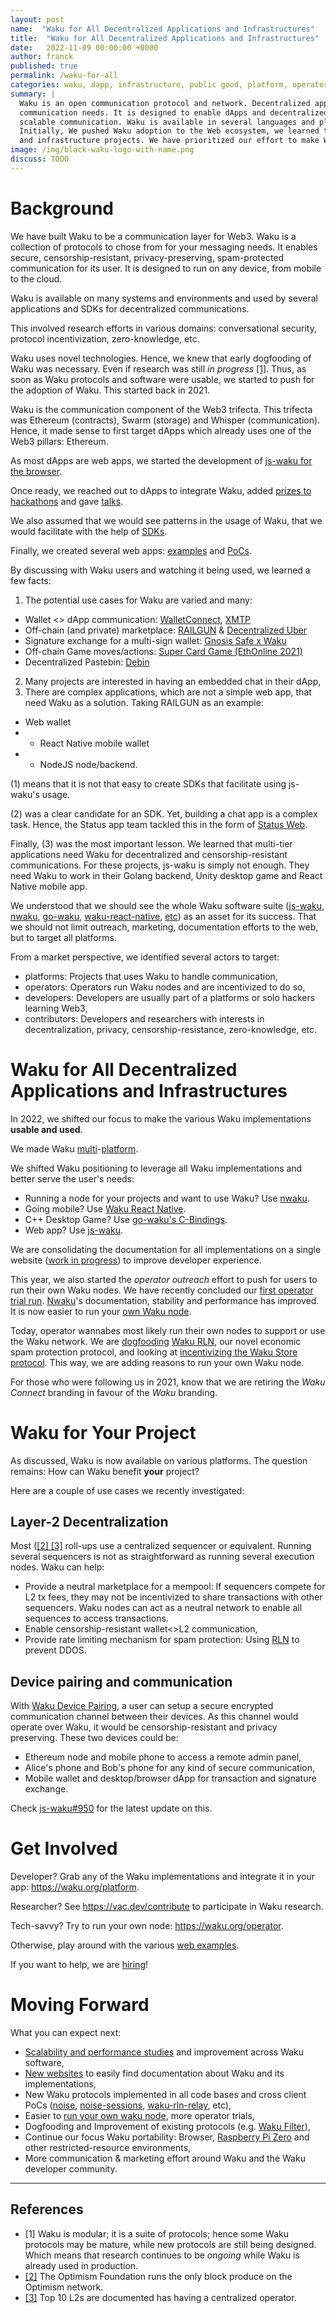 ```yaml
---
layout: post
name:  "Waku for All Decentralized Applications and Infrastructures"
title:  "Waku for All Decentralized Applications and Infrastructures"
date:   2022-11-09 00:00:00 +0000
author: franck
published: true
permalink: /waku-for-all
categories: waku, dapp, infrastructure, public good, platform, operator
summary: | 
  Waku is an open communication protocol and network. Decentralized apps and infrastructure can use Waku for their
  communication needs. It is designed to enable dApps and decentralized infrastructure projects to have secure, private,
  scalable communication. Waku is available in several languages and platforms, from Web to mobile to desktop to cloud. 
  Initially, We pushed Waku adoption to the Web ecosystem, we learned that Waku is usable in a variety of complex applications
  and infrastructure projects. We have prioritized our effort to make Waku usable on various platforms and environments.
image: /img/black-waku-logo-with-name.png
discuss: TODO
---
```


# Background

We have built Waku to be a communication layer for Web3. Waku is a collection of protocols to chose from for your
messaging needs. It enables secure, censorship-resistant, privacy-preserving, spam-protected communication for its user.
It is designed to run on any device, from mobile to the cloud.

Waku is available on many systems and environments and used by several applications and SDKs for decentralized communications.

This involved research efforts in various domains: conversational security, protocol incentivization, zero-knowledge,
etc.

Waku uses novel technologies. Hence, we knew that early dogfooding of Waku was necessary. Even if research
was still _in progress_ [[1]](#footnote1). Thus, as soon as Waku protocols and software were usable, we started to push
for the adoption of Waku. This started back in 2021.

Waku is the communication component of the Web3 trifecta. This trifecta was Ethereum (contracts), Swarm
(storage) and Whisper (communication). Hence, it made sense to first target dApps which already uses one of the Web3
pillars: Ethereum. 

As most dApps are web apps, we started the development of [js-waku for the browser](https://vac.dev/presenting-js-waku).

Once ready, we reached out to dApps to integrate Waku, added [prizes to hackathons](https://twitter.com/waku_org/status/1451400128791605254?s=20&t=Zhc0BEz6RVLkE_SeE6UyFA)
and gave [talks](https://docs.wakuconnect.dev/docs/presentations/).

We also assumed that we would see patterns in the usage of Waku, that we would facilitate with the help of
[SDKs](https://github.com/status-im/wakuconnect-vote-poll-sdk).

Finally, we created several web apps:
[examples](https://docs.wakuconnect.dev/docs/examples/)
and [PoCs](https://github.com/status-iM/gnosis-safe-waku).

By discussing with Waku users and watching it being used, we learned a few facts:

1. The potential use cases for Waku are varied and many:
  - Wallet <> dApp communication: [WalletConnect](https://medium.com/walletconnect/walletconnect-v2-0-protocol-whats-new-3243fa80d312), [XMTP](https://xmtp.org/docs/dev-concepts/architectural-overview/)
  - Off-chain (and private) marketplace:
    [RAILGUN](https://twitter.com/RAILGUN_Project/status/1556780629848727552?s=20&t=NEKQJiJAfg5WJqvuF-Ym_Q) & 
    [Decentralized Uber](https://twitter.com/TheBojda/status/1455557282318721026)
  - Signature exchange for a multi-sign wallet: [Gnosis Safe x Waku](https://github.com/status-im/gnosis-safe-waku)
  - Off-chain Game moves/actions: [Super Card Game (EthOnline 2021)](https://showcase.ethglobal.com/ethonline2021/super-card-game)
  - Decentralized Pastebin: [Debin](https://debin.io/)
2. Many projects are interested in having an embedded chat in their dApp,
3. There are complex applications, which are not a simple web app, that need Waku as a solution. Taking RAILGUN as an example:
  - Web wallet
  - + React Native mobile wallet
  - + NodeJS node/backend.

(1) means that it is not that easy to create SDKs that facilitate using js-waku's usage.

(2) was a clear candidate for an SDK. Yet, building a chat app is a complex task. Hence, the Status app team tackled
this in the form of [Status Web](https://github.com/status-im/status-web/).

Finally, (3) was the most important lesson. We learned that multi-tier applications need Waku for decentralized and
censorship-resistant communications. For these projects, js-waku is simply not enough. They need Waku to work in their
Golang backend, Unity desktop game and React Native mobile app.

We understood that we should see the whole Waku software suite
([js-waku](https://github.com/waku-org/js-waku),
[nwaku](https://github.com/status-im/nwaku),
[go-waku](https://github.com/status-im/go-waku),
[waku-react-native](https://github.com/waku-org/waku-react-native),
[etc](https://github.com/waku-org)) as an asset for its success.
That we should not limit outreach, marketing, documentation efforts to the web, but to target all platforms.

From a market perspective, we identified several actors to target:

- platforms: Projects that uses Waku to handle communication,
- operators: Operators run Waku nodes and are incentivized to do so,
- developers: Developers are usually part of a platforms or solo hackers learning Web3,
- contributors: Developers and researchers with interests in decentralization, privacy, censorship-resistance,
  zero-knowledge, etc.

# Waku for All Decentralized Applications and Infrastructures

In 2022, we shifted our focus to make the various Waku implementations **usable and used**.

We made Waku [multi](https://github.com/status-im/go-waku/tree/master/examples)-[platform](https://github.com/status-im/waku-react-native).

We shifted Waku positioning to leverage all Waku implementations and better serve the user's needs:

- Running a node for your projects and want to use Waku? Use [nwaku](https://github.com/status-im/nwaku).
- Going mobile? Use [Waku React Native](https://github.com/status-im/waku-react-native).
- C++ Desktop Game? Use [go-waku's C-Bindings](https://github.com/status-im/go-waku/tree/master/examples/c-bindings).
- Web app? Use [js-waku](https://github.com/status-im/js-waku).

We are consolidating the documentation for all implementations on a single website ([work in progress](https://github.com/waku-org/waku.org/issues/15))
to improve developer experience.

This year, we also started the _operator outreach_ effort to push for users to run their own Waku nodes. We have
recently concluded our [first operator trial run](https://github.com/status-im/nwaku/issues/828).
[Nwaku](https://vac.dev/introducing-nwaku)'s documentation, stability and performance has improved. It is now easier to
run your [own Waku node](https://github.com/status-im/nwaku/tree/master/docs/operators).

Today, operator wannabes most likely run their own nodes to support or use the Waku network.
We are [dogfooding](https://twitter.com/oskarth/status/1582027828295790593?s=20&t=DPEP6fXK6KWbBjV5EBCBMA)
[Waku RLN](https://github.com/status-im/nwaku/issues/827), our novel economic spam protection protocol,
and looking at [incentivizing the Waku Store protocol](https://github.com/vacp2p/research/issues/99).
This way, we are adding reasons to run your own Waku node.

For those who were following us in 2021, know that we are retiring the _Waku Connect_ branding in favour of the _Waku_
branding.

# Waku for Your Project

As discussed, Waku is now available on various platforms. The question remains: How can Waku benefit **your** project?

Here are a couple of use cases we recently investigated:

## Layer-2 Decentralization

Most ([[2] [3]](#references) roll-ups use a centralized sequencer or equivalent. Running several sequencers is not as straightforward as running several execution nodes.
Waku can help:

- Provide a neutral marketplace for a mempool: If sequencers compete for L2 tx fees, they may not be incentivized to
  share transactions with other sequencers. Waku nodes can act as a neutral network to enable all sequences to access
  transactions.
- Enable censorship-resistant wallet<>L2 communication,
- Provide rate limiting mechanism for spam protection: Using [RLN](https://rfc.vac.dev/spec/32/) to prevent DDOS.

## Device pairing and communication

With [Waku Device Pairing](https://rfc.vac.dev/spec/43/), a user can setup a secure encrypted communication channel
between their devices. As this channel would operate over Waku, it would be censorship-resistant and privacy preserving.
These two devices could be:

- Ethereum node and mobile phone to access a remote admin panel,
- Alice's phone and Bob's phone for any kind of secure communication,
- Mobile wallet and desktop/browser dApp for transaction and signature exchange.

Check [js-waku#950](https://github.com/waku-org/js-waku/issues/950) for the latest update on this. 

# Get Involved

Developer? Grab any of the Waku implementations and integrate it in your app: https://waku.org/platform.

Researcher? See https://vac.dev/contribute to participate in Waku research.

Tech-savvy? Try to run your own node: https://waku.org/operator.

Otherwise, play around with the various [web examples](https://github.com/waku-org/js-waku-examples#readme).

If you want to help, we are [hiring](https://jobs.status.im/)!

# Moving Forward

What you can expect next:

- [Scalability and performance studies](https://forum.vac.dev/t/waku-v2-scalability-studies/142/9) and improvement across Waku software,
- [New websites](https://github.com/waku-org/waku.org/issues/15) to easily find documentation about Waku and its implementations,
- New Waku protocols implemented in all code bases and cross client PoCs
  ([noise](https://rfc.vac.dev/spec/35/), [noise-sessions](https://rfc.vac.dev/spec/37/),
  [waku-rln-relay](https://rfc.vac.dev/spec/17/), etc),
- Easier to [run your own waku node](https://github.com/status-im/nwaku/issues/828), more operator trials,
- Dogfooding and Improvement of existing protocols (e.g. [Waku Filter](https://github.com/vacp2p/rfc/issues?q=is%3Aissue+is%3Aopen+sort%3Aupdated-desc++12%2FWAKU2-FILTER)),
- Continue our focus Waku portability: Browser,
  [Raspberry Pi Zero](https://twitter.com/richardramos_me/status/1574405469912932355?s=20&t=DPEP6fXK6KWbBjV5EBCBMA) and other restricted-resource environments,
- More communication & marketing effort around Waku and the Waku developer community.

---

## References

- <a id="footnote1">[1]</a> Waku is modular; it is a suite of protocols; hence some Waku protocols may be mature, while
  new protocols are still being designed. Which means that research continues to be _ongoing_ while
  Waku is already used in production. 
- [[2]](https://community.optimism.io/docs/how-optimism-works/#block-production) The Optimism Foundation runs the only block produce on the Optimism network.
- [[3]](https://l2beat.com/) Top 10 L2s are documented has having a centralized operator.
